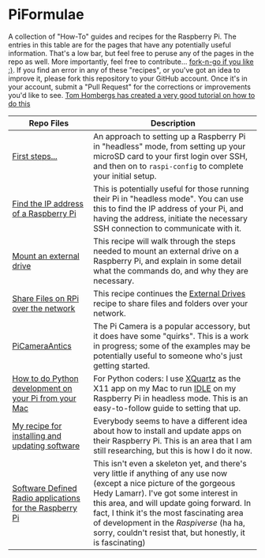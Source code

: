 # PiFormulae
A collection of "How-To" guides and recipes for the Raspberry Pi. The entries in this table are for the pages that have any potentially useful information. That's a low bar, but feel free to peruse any of the pages in the repo as well. More importantly, feel free to contribute... [fork-n-go if you like :)](http://jlord.us/forkngo/). If you find an error in any of these "recipes", or you've got an idea to improve it, please fork this repository to your GitHub account. Once it's in your account, submit a "Pull Request" for the corrections or improvements you'd like to see. [Tom Hombergs has created a very good tutorial on how to do this](https://reflectoring.io/github-fork-and-pull/)

Repo Files | Description
-------- | -------- 
[First steps...](ReadMeFirst.md) | An approach to setting up a Raspberry Pi in "headless" mode, from setting up your microSD card to your first login over SSH, and then on to `raspi-config` to complete your initial setup.
[Find the IP address of a Raspberry Pi](FindMyPi.md) | This is potentially useful for those running their Pi in "headless mode". You can use this to find the IP address of your Pi, and having the address, initiate the necessary SSH connection to communicate with it.
[Mount an external drive](ExternalDrives.md) | This recipe will walk through the steps needed to mount an external drive on a Raspberry Pi, and explain in some detail what the commands do, and why they are necessary.
[Share Files on RPi over the network](FileShare.md) | This recipe continues the [External Drives](ExternalDrives.md) recipe to share files and folders over your network.
[PiCameraAntics](PiCameraAntics.md) | The Pi Camera is a popular accessory, but it does have some "quirks". This is a work in progress; some of the examples may be potentially useful to someone who's just getting started.  
[How to do Python development on your Pi from your Mac](XQuartzInstall.md) | For Python coders: I use [XQuartz](https://www.xquartz.org/) as the X11 app on my Mac to run [IDLE](https://docs.python.org/3/library/idle.html) on my Raspberry Pi in headless mode. This is an easy-to-follow guide to setting that up. 
[My recipe for installing and updating software](PackageMaintenance.md) | Everybody seems to have a different idea about how to install and update apps on their Raspberry Pi. This is an area that I am still researching, but this is how I do it now. 
[Software Defined Radio applications for the Raspberry Pi](https://github.com/seamusdemora/PiFormulae/blob/master/SwDefRadio.md) | This isn't even a skeleton yet, and there's very little if anything of any use now (except a nice picture of the gorgeous Hedy Lamarr). I've got some interest in this area, and will update going forward. In fact, I think it's the most fascinating area of development in the _Raspiverse_ (ha ha, sorry, couldn't resist that, but honestly, it is fascinating)
